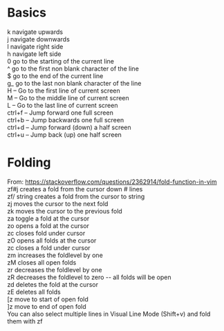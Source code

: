 # Basics
k navigate upwards<br>
j navigate downwards<br>
l navigate right side<br>
h navigate left side<br>
0 go to the starting of the current line<br>
^ go to the first non blank character of the line<br>
$ go to the end of the current line<br>
g_ go to the last non blank character of the line<br>
H – Go to the first line of current screen<br>
M – Go to the middle line of current screen<br>
L – Go to the last line of current screen<br>
ctrl+f – Jump forward one full screen<br>
ctrl+b – Jump backwards one full screen<br>
ctrl+d – Jump forward (down) a half screen<br>
ctrl+u – Jump back (up) one half screen<br>

# Folding
From: https://stackoverflow.com/questions/2362914/fold-function-in-vim<br>
zf#j creates a fold from the cursor down # lines<br>
zf/ string creates a fold from the cursor to string<br>
zj moves the cursor to the next fold<br>
zk moves the cursor to the previous fold<br>
za toggle a fold at the cursor<br>
zo opens a fold at the cursor<br>
zc closes fold under cursor<br>
zO opens all folds at the cursor<br>
zc closes a fold under cursor<br>
zm increases the foldlevel by one<br>
zM closes all open folds<br>
zr decreases the foldlevel by one<br>
zR decreases the foldlevel to zero -- all folds will be open<br>
zd deletes the fold at the cursor<br>
zE deletes all folds<br>
[z move to start of open fold<br>
]z move to end of open fold<br>
You can also select multiple lines in Visual Line Mode (Shift+v) and fold them with zf<br>
